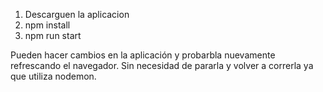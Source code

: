 1. Descarguen la aplicacion
2. npm install
3. npm run start

Pueden hacer cambios en la aplicación y probarbla nuevamente refrescando el navegador. Sin necesidad de pararla y volver a correrla ya que utiliza nodemon.

